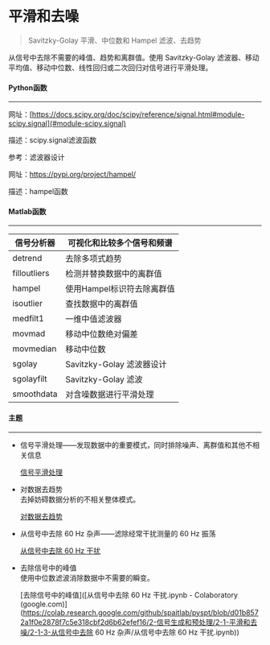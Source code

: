 # 平滑和去噪
> Savitzky-Golay 平滑、中位数和 Hampel 滤波、去趋势

从信号中去除不需要的峰值、趋势和离群值。使用 Savitzky-Golay 滤波器、移动平均值、移动中位数、线性回归或二次回归对信号进行平滑处理。



#### Python函数

------

网址：[https://docs.scipy.org/doc/scipy/reference/signal.html#module-scipy.signal](#module-scipy.signal)

描述：scipy.signal滤波函数

参考：滤波器设计

 

网址：https://pypi.org/project/hampel/

描述：hampel函数



#### Matlab函数

------

信号分析器 | 可视化和比较多个信号和频谱
------------- | -------------
detrend | 去除多项式趋势
filloutliers | 检测并替换数据中的离群值
hampel | 使用Hampel标识符去除离群值
isoutlier | 查找数据中的离群值
medfilt1 | 一维中值滤波器
movmad | 移动中位数绝对偏差
movmedian | 移动中位数
sgolay | Savitzky-Golay 滤波器设计
sgolayfilt | Savitzky-Golay 滤波
smoothdata | 对含噪数据进行平滑处理



#### 主题

------

- 信号平滑处理——发现数据中的重要模式，同时排除噪声、离群值和其他不相关信息  
  
   [信号平滑处理](https://colab.research.google.com/github/spaitlab/pyspt/blob/f4c84a0fb1a283c10d7169b4e5b029b1f84da562/2-信号生成和预处理/2-1-平滑和去噪/2-1-1-信号平滑处理/信号平滑处理.ipynb#scrollTo=6ZDmc7IwJ47d)
   
- 对数据去趋势  
  去掉妨碍数据分析的不相关整体模式。

  [对数据去趋势](https://colab.research.google.com/github/spaitlab/pyspt/blob/d01b8572a1f0e2878f7c5e318cbf2d6b62efef16/2-信号生成和预处理/2-1-平滑和去噪/2-1-2-对数据去趋势/对数据去趋势.ipynb)

- 从信号中去除 60 Hz 杂声——滤除经常干扰测量的 60 Hz 振荡   
  
   [从信号中去除 60 Hz 干扰](https://colab.research.google.com/github/spaitlab/pyspt/blob/d01b8572a1f0e2878f7c5e318cbf2d6b62efef16/2-信号生成和预处理/2-1-平滑和去噪/2-1-2-对数据去趋势/对数据去趋势.ipynb#scrollTo=9785fe8b)
   
- 去除信号中的峰值  
  使用中位数滤波消除数据中不需要的瞬变。

  [去除信号中的峰值]([从信号中去除 60 Hz 干扰.ipynb - Colaboratory (google.com)](https://colab.research.google.com/github/spaitlab/pyspt/blob/d01b8572a1f0e2878f7c5e318cbf2d6b62efef16/2-信号生成和预处理/2-1-平滑和去噪/2-1-3-从信号中去除 60 Hz 杂声/从信号中去除 60 Hz 干扰.ipynb)) 